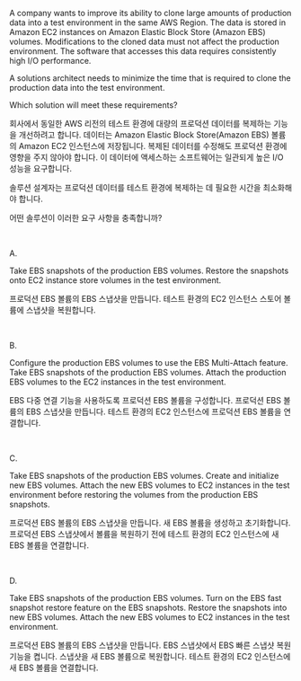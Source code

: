A company wants to improve its ability to clone large amounts of production data into a test environment in the same AWS Region. The data is stored in Amazon EC2 instances on Amazon Elastic Block Store (Amazon EBS) volumes. Modifications to the cloned data must not affect the production environment. The software that accesses this data requires consistently high I/O performance.

A solutions architect needs to minimize the time that is required to clone the production data into the test environment.

Which solution will meet these requirements?

회사에서 동일한 AWS 리전의 테스트 환경에 대량의 프로덕션 데이터를 복제하는 기능을 개선하려고 합니다. 데이터는 Amazon Elastic Block Store(Amazon EBS) 볼륨의 Amazon EC2 인스턴스에 저장됩니다. 복제된 데이터를 수정해도 프로덕션 환경에 영향을 주지 않아야 합니다. 이 데이터에 액세스하는 소프트웨어는 일관되게 높은 I/O 성능을 요구합니다.

솔루션 설계자는 프로덕션 데이터를 테스트 환경에 복제하는 데 필요한 시간을 최소화해야 합니다.

어떤 솔루션이 이러한 요구 사항을 충족합니까?

​

A.

Take EBS snapshots of the production EBS volumes. Restore the snapshots onto EC2 instance store volumes in the test environment.

프로덕션 EBS 볼륨의 EBS 스냅샷을 만듭니다. 테스트 환경의 EC2 인스턴스 스토어 볼륨에 스냅샷을 복원합니다.

​

B.

Configure the production EBS volumes to use the EBS Multi-Attach feature. Take EBS snapshots of the production EBS volumes. Attach the production EBS volumes to the EC2 instances in the test environment.

EBS 다중 연결 기능을 사용하도록 프로덕션 EBS 볼륨을 구성합니다. 프로덕션 EBS 볼륨의 EBS 스냅샷을 만듭니다. 테스트 환경의 EC2 인스턴스에 프로덕션 EBS 볼륨을 연결합니다.

​

C.

Take EBS snapshots of the production EBS volumes. Create and initialize new EBS volumes. Attach the new EBS volumes to EC2 instances in the test environment before restoring the volumes from the production EBS snapshots.

프로덕션 EBS 볼륨의 EBS 스냅샷을 만듭니다. 새 EBS 볼륨을 생성하고 초기화합니다. 프로덕션 EBS 스냅샷에서 볼륨을 복원하기 전에 테스트 환경의 EC2 인스턴스에 새 EBS 볼륨을 연결합니다.

​

D.

Take EBS snapshots of the production EBS volumes. Turn on the EBS fast snapshot restore feature on the EBS snapshots. Restore the snapshots into new EBS volumes. Attach the new EBS volumes to EC2 instances in the test environment.

프로덕션 EBS 볼륨의 EBS 스냅샷을 만듭니다. EBS 스냅샷에서 EBS 빠른 스냅샷 복원 기능을 켭니다. 스냅샷을 새 EBS 볼륨으로 복원합니다. 테스트 환경의 EC2 인스턴스에 새 EBS 볼륨을 연결합니다.